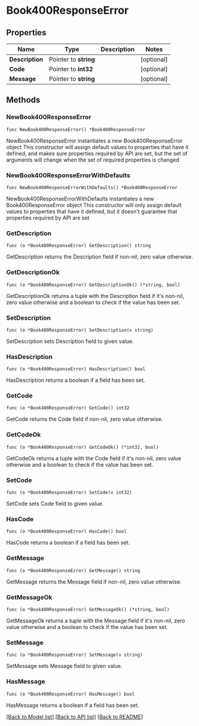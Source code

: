 # Book400ResponseError

## Properties

Name | Type | Description | Notes
------------ | ------------- | ------------- | -------------
**Description** | Pointer to **string** |  | [optional] 
**Code** | Pointer to **int32** |  | [optional] 
**Message** | Pointer to **string** |  | [optional] 

## Methods

### NewBook400ResponseError

`func NewBook400ResponseError() *Book400ResponseError`

NewBook400ResponseError instantiates a new Book400ResponseError object
This constructor will assign default values to properties that have it defined,
and makes sure properties required by API are set, but the set of arguments
will change when the set of required properties is changed

### NewBook400ResponseErrorWithDefaults

`func NewBook400ResponseErrorWithDefaults() *Book400ResponseError`

NewBook400ResponseErrorWithDefaults instantiates a new Book400ResponseError object
This constructor will only assign default values to properties that have it defined,
but it doesn't guarantee that properties required by API are set

### GetDescription

`func (o *Book400ResponseError) GetDescription() string`

GetDescription returns the Description field if non-nil, zero value otherwise.

### GetDescriptionOk

`func (o *Book400ResponseError) GetDescriptionOk() (*string, bool)`

GetDescriptionOk returns a tuple with the Description field if it's non-nil, zero value otherwise
and a boolean to check if the value has been set.

### SetDescription

`func (o *Book400ResponseError) SetDescription(v string)`

SetDescription sets Description field to given value.

### HasDescription

`func (o *Book400ResponseError) HasDescription() bool`

HasDescription returns a boolean if a field has been set.

### GetCode

`func (o *Book400ResponseError) GetCode() int32`

GetCode returns the Code field if non-nil, zero value otherwise.

### GetCodeOk

`func (o *Book400ResponseError) GetCodeOk() (*int32, bool)`

GetCodeOk returns a tuple with the Code field if it's non-nil, zero value otherwise
and a boolean to check if the value has been set.

### SetCode

`func (o *Book400ResponseError) SetCode(v int32)`

SetCode sets Code field to given value.

### HasCode

`func (o *Book400ResponseError) HasCode() bool`

HasCode returns a boolean if a field has been set.

### GetMessage

`func (o *Book400ResponseError) GetMessage() string`

GetMessage returns the Message field if non-nil, zero value otherwise.

### GetMessageOk

`func (o *Book400ResponseError) GetMessageOk() (*string, bool)`

GetMessageOk returns a tuple with the Message field if it's non-nil, zero value otherwise
and a boolean to check if the value has been set.

### SetMessage

`func (o *Book400ResponseError) SetMessage(v string)`

SetMessage sets Message field to given value.

### HasMessage

`func (o *Book400ResponseError) HasMessage() bool`

HasMessage returns a boolean if a field has been set.


[[Back to Model list]](../README.md#documentation-for-models) [[Back to API list]](../README.md#documentation-for-api-endpoints) [[Back to README]](../README.md)


